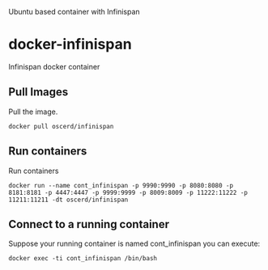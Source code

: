 Ubuntu based container with Infinispan

# docker-infinispan

Infinispan docker container

## Pull Images

Pull the image.

```
docker pull oscerd/infinispan
```

## Run containers

Run containers

```
docker run --name cont_infinispan -p 9990:9990 -p 8080:8080 -p 8181:8181 -p 4447:4447 -p 9999:9999 -p 8009:8009 -p 11222:11222 -p 11211:11211 -dt oscerd/infinispan 
```

## Connect to a running container

Suppose your running container is named cont_infinispan you can execute:

```
docker exec -ti cont_infinispan /bin/bash
```
